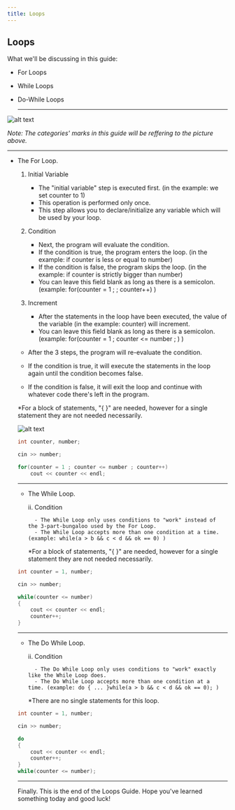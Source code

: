 ```yaml
---
title: Loops
---
```


## Loops

What we'll be discussing in this guide:
* For Loops
* While Loops
* Do-While Loops

  -----------------------------------

![alt text](https://i.imgur.com/2pOKuTl.png)

_Note: The categories' marks in this guide will be reffering to the picture above._

  -----------------------------------

* The For Loop.

	1. Initial Variable

		- The "initial variable" step is executed first. (in the example: we set counter to 1)
		- This operation is performed only once.
		- This step allows you to declare/initialize any variable which will be used by your loop.

	2. Condition
	
		- Next, the program will evaluate the condition.
		- If the condition is true, the program enters the loop. (in the example: if counter is less or equal to number)
		- If the condition is false, the program skips the loop. (in the example: if counter is strictly bigger than number)
		- You can leave this field blank as long as there is a semicolon. (example: for(counter = 1 ;   ; counter++) )

  3. Increment
		
		- After the statements in the loop have been executed, the value of the variable (in the example: counter) will increment.
		- You can leave this field blank as long as there is a semicolon. (example: for(counter = 1 ; counter <= number ; ) )
		
	* After the 3 steps, the program will re-evaluate the condition.
	
	* If the condition is true, it will execute the statements in the loop again until the condition becomes false.
	
	* If the condition is false, it will exit the loop and continue with whatever code there's left in the program.
	
	*For a block of statements, "{ }" are needed, however for a single statement they are not needed necessarily.
	
	![alt text](https://i.imgur.com/SThwhrx.png)

	```cpp
	int counter, number;
	
	cin >> number;
	
	for(counter = 1 ; counter <= number ; counter++)
		cout << counter << endl;
	```

  -----------------------------------
	
	* The While Loop.
	
		ii. Condition
		
			- The While Loop only uses conditions to "work" instead of the 3-part-bungaloo used by the For Loop.
			- The While Loop accepts more than one condition at a time. (example: while(a > b && c < d && ok == 0) )
			
		*For a block of statements, "{ }" are needed, however for a single statement they are not needed necessarily.
	
	```cpp
	int counter = 1, number;
	
	cin >> number;
	
	while(counter <= number)
	{
		cout << counter << endl;
		counter++;
	}
	```

  -----------------------------------
	
	* The Do While Loop.
	
		ii. Condition
		
			- The Do While Loop only uses conditions to "work" exactly like the While Loop does.
			- The Do While Loop accepts more than one condition at a time. (example: do { ... }while(a > b && c < d && ok == 0); )
			
		*There are no single statements for this loop.
	
	```cpp
	int counter = 1, number;
	
	cin >> number;
	
	do
	{
		cout << counter << endl;
		counter++;
	}
	while(counter <= number);
	```

  -----------------------------------
  
  Finally. This is the end of the Loops Guide.
  Hope you've learned something today and good luck!
